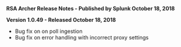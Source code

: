 **RSA Archer Release Notes - Published by Splunk October 18, 2018**


**Version 1.0.49 - Released October 18, 2018**

* Bug fix on on poll ingestion
* Bug fix on error handling with incorrect proxy settings
